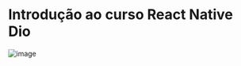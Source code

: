 # Introdução ao curso React Native Dio 
![image](https://user-images.githubusercontent.com/101803543/171529505-9f41533b-1fff-428c-b671-b0dacd0d5849.png)

